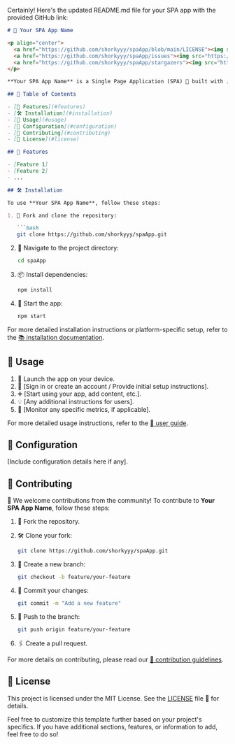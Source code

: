 Certainly! Here's the updated README.md file for your SPA app with the provided GitHub link:

```markdown
# 🚀 Your SPA App Name

<p align="center">
  <a href="https://github.com/shorkyyy/spaApp/blob/main/LICENSE"><img src="https://img.shields.io/github/license/shorkyyy/spaApp" alt="License"></a>
  <a href="https://github.com/shorkyyy/spaApp/issues"><img src="https://img.shields.io/github/issues/shorkyyy/spaApp" alt="Issues"></a>
  <a href="https://github.com/shorkyyy/spaApp/stargazers"><img src="https://img.shields.io/github/stars/shorkyyy/spaApp" alt="Stars"></a>
</p>

**Your SPA App Name** is a Single Page Application (SPA) 📱 built with [Framework/Library] that [brief description of the purpose].

## 📌 Table of Contents

- [🌟 Features](#features)
- [🛠 Installation](#installation)
- [🚀 Usage](#usage)
- [🔧 Configuration](#configuration)
- [🤝 Contributing](#contributing)
- [📜 License](#license)

## 🌟 Features

- [Feature 1]
- [Feature 2]
- ...

## 🛠 Installation

To use **Your SPA App Name**, follow these steps:

1. 🍴 Fork and clone the repository:

   ```bash
   git clone https://github.com/shorkyyy/spaApp.git
   ```

2. 📂 Navigate to the project directory:

   ```bash
   cd spaApp
   ```

3. 📦 Install dependencies:

   ```bash
   npm install
   ```

4. 🚀 Start the app:

   ```bash
   npm start
   ```

For more detailed installation instructions or platform-specific setup, refer to the [📚 installation documentation](docs/installation.md).

## 🚀 Usage

1. 📱 Launch the app on your device.
2. 🔐 [Sign in or create an account / Provide initial setup instructions].
3. ➕ [Start using your app, add content, etc.].
4. 💡 [Any additional instructions for users].
5. 👀 [Monitor any specific metrics, if applicable].

For more detailed usage instructions, refer to the [📘 user guide](docs/user-guide.md).

## 🔧 Configuration

[Include configuration details here if any].

## 🤝 Contributing

🎉 We welcome contributions from the community! To contribute to **Your SPA App Name**, follow these steps:

1. 🍴 Fork the repository.
2. 🛠 Clone your fork:

   ```bash
   git clone https://github.com/shorkyyy/spaApp.git
   ```

3. 🌿 Create a new branch:

   ```bash
   git checkout -b feature/your-feature
   ```

4. 📝 Commit your changes:

   ```bash
   git commit -m "Add a new feature"
   ```

5. 🚀 Push to the branch:

   ```bash
   git push origin feature/your-feature
   ```

6. 🖇 Create a pull request.

For more details on contributing, please read our [📜 contribution guidelines](CONTRIBUTING.md).

## 📜 License

This project is licensed under the MIT License. See the [LICENSE](LICENSE) file 📄 for details.

Feel free to customize this template further based on your project's specifics. If you have additional sections, features, or information to add, feel free to do so!